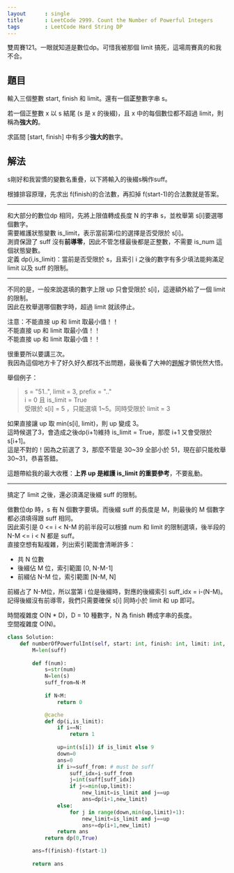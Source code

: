 ```yaml
---
layout      : single
title       : LeetCode 2999. Count the Number of Powerful Integers
tags        : LeetCode Hard String DP
---
```

雙周賽121。一眼就知道是數位dp。可惜我被那個 limit 搞死，這場周賽真的和我不合。  

## 題目

輸入三個整數 start, finish 和 limit。還有一個**正**整數字串 s。  

若一個正整數 x 以 s 結尾 (s 是 x 的後綴)，且 x 中的每個數位都不超過 limit，則稱為**強大的**。  

求區間 [start, finish] 中有多少**強大的**數字。  

## 解法

s剛好和我習慣的變數名重疊，以下將輸入的後綴s稱作suff。  

根據排容原理，先求出 f(finish)的合法數，再扣掉 f(start-1)的合法數就是答案。  

---

和大部分的數位dp 相同，先將上限值轉成長度 N 的字串 s，並枚舉第 s[i]要選哪個數字。  
需要維護狀態變數 is_limit，表示當前第i位的選擇是否受限於 s[i]。  
測資保證了 suff 沒有**前導零**，因此不管怎樣最後都是正整數，不需要 is_num 這個狀態變數。  
定義 dp(i,is_limit)：當前是否受限於 s，且索引 i 之後的數字有多少填法能夠滿足 limit 以及 suff 的限制。  

---

不同的是，一般來說選填的數字上限 up 只會受限於 s[i]，這邊額外給了一個 limit 的限制。  
因此在枚舉選哪個數字時，超過 limit 就該停止。  

注意：不能直接 up 和 limit 取最小值！！  
不能直接 up 和 limit 取最小值！！  
不能直接 up 和 limit 取最小值！！

很重要所以要講三次。  
我因為這個地方卡了好久好久都找不出問題，最後看了大神的[題解](https://www.bilibili.com/video/BV1Fg4y1Q7wv)才領恍然大悟。  

舉個例子：  
> s = "51..", limit = 3, prefix = ".."  
> i = 0 且 is_limit = True  
> 受限於 s[i] = 5 ，只能選填 1\~5。同時受限於 limit = 3  

如果直接讓 up 取 min(s[i], limit)，則 up 變成 3。  
這時候選了3，會造成之後dp(i+1)維持 is_limit = True，那麼 i+1 又會受限於 s[i+1]。  
這是不對的！因為之前選了 3，那麼不管是 30\~39 全部小於 51，現在卻只能枚舉 30\~31，恭喜答錯。  

這題帶給我的最大收穫：**上界 up 是維護 is_limit 的重要參考**，不要亂動。  

---

搞定了 limit 之後，還必須滿足後綴 suff 的限制。  

做數位dp 時，s 有 N 個數字要填。而後綴 suff 的長度是 M，則最後的 M 個數字都必須填得跟 suff 相同。  
因此索引是 0 <= i < N-M 的前半段可以根據 num 和 limit 的限制選填，後半段的 N-M <= i < N 都是 suff。  
直接空想有點複雜，列出索引範圍會清晰許多：  

- 共 N 位數  
- 後綴佔 M 位，索引範圍 [0, N-M-1]  
- 前綴佔 N-M 位，索引範圍 [N-M, N]  

前綴占了 N-M位，所以當第 i 位是後綴時，對應的後綴索引 suff_idx = i-(N-M)。  
記得後綴沒有前導零，我們只需要確保 s[i] 同時小於 limit 和 up 即可。  

時間複雜度 O(N \* D)，D = 10 種數字，N 為 finish 轉成字串的長度。  
空間複雜度 O(N)。  

```python
class Solution:
    def numberOfPowerfulInt(self, start: int, finish: int, limit: int, suff: str) -> int:
        M=len(suff)
        
        def f(num):
            s=str(num)
            N=len(s)
            suff_from=N-M
            
            if N<M:
                return 0

            @cache
            def dp(i,is_limit):
                if i==N:
                    return 1 
                
                up=int(s[i]) if is_limit else 9
                down=0 
                ans=0
                if i>=suff_from: # must be suff
                    suff_idx=i-suff_from
                    j=int(suff[suff_idx])
                    if j<=min(up,limit):
                        new_limit=is_limit and j==up
                        ans=dp(i+1,new_limit)
                else:
                    for j in range(down,min(up,limit)+1):
                        new_limit=is_limit and j==up
                        ans+=dp(i+1,new_limit)
                return ans
            return dp(0,True)

        ans=f(finish)-f(start-1)
        
        return ans
```
